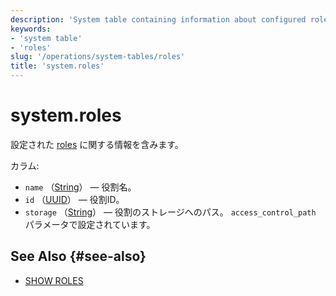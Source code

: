 ```yaml
---
description: 'System table containing information about configured roles.'
keywords:
- 'system table'
- 'roles'
slug: '/operations/system-tables/roles'
title: 'system.roles'
---
```





# system.roles

設定された [roles](../../guides/sre/user-management/index.md#role-management) に関する情報を含みます。

カラム:

- `name` （[String](../../sql-reference/data-types/string.md)） — 役割名。
- `id` （[UUID](../../sql-reference/data-types/uuid.md)） — 役割ID。
- `storage` （[String](../../sql-reference/data-types/string.md)） — 役割のストレージへのパス。 `access_control_path` パラメータで設定されています。

## See Also {#see-also}

- [SHOW ROLES](/sql-reference/statements/show#show-roles)
